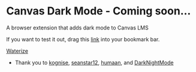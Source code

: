 # Canvas Dark Mode - Coming soon...

A browser extension that adds dark mode to Canvas LMS

If you want to test it out, drag this <a href="javascript:void%20function(){const%20a=a=%3Edocument.querySelectorAll(a),b=(a,b)=%3EObject.assign(document.createElement(a),b);a(%22link[rel=\%22stylesheet\%22],style%22).forEach(a=%3Ea.remove()),a(%22*%22).forEach(a=%3Ea.style=%22%22),document.head.append(b(%22link%22,{rel:%22stylesheet%22,href:%22//cdn.jsdelivr.net/gh/natanielf/canvas-dark-mode/bookmarklet/canvas-dark-mode.css%22}))}();">link</a> into your bookmark bar.

<a href="javascript:void%20function(){const%20a=a=%3Edocument.querySelectorAll(a),b=(a,b)=%3EObject.assign(document.createElement(a),b);a(%22link[rel=\%22stylesheet\%22],style%22).forEach(a=%3Ea.remove()),a(%22*%22).forEach(a=%3Ea.style=%22%22),document.head.append(b(%22link%22,{rel:%22stylesheet%22,href:%22//cdn.jsdelivr.net/npm/water.css%402/out/water.css%22}),!a(%22meta[name=\%22viewport\%22]%22).length%26%26b(%22meta%22,{name:%22viewport%22,content:%22width=device-width,initial-scale=1.0%22}))}();">Waterize</a>

- Thank you to [kognise](https://github.com/kognise/water.css), [seanstar12](https://github.com/seanstar12/zoom-close), [humaan](https://github.com/humaan/Cappy), and [DarkNightMode](https://github.com/DarkNightMode/Dark-Night-Mode-Chrome-Extension)
